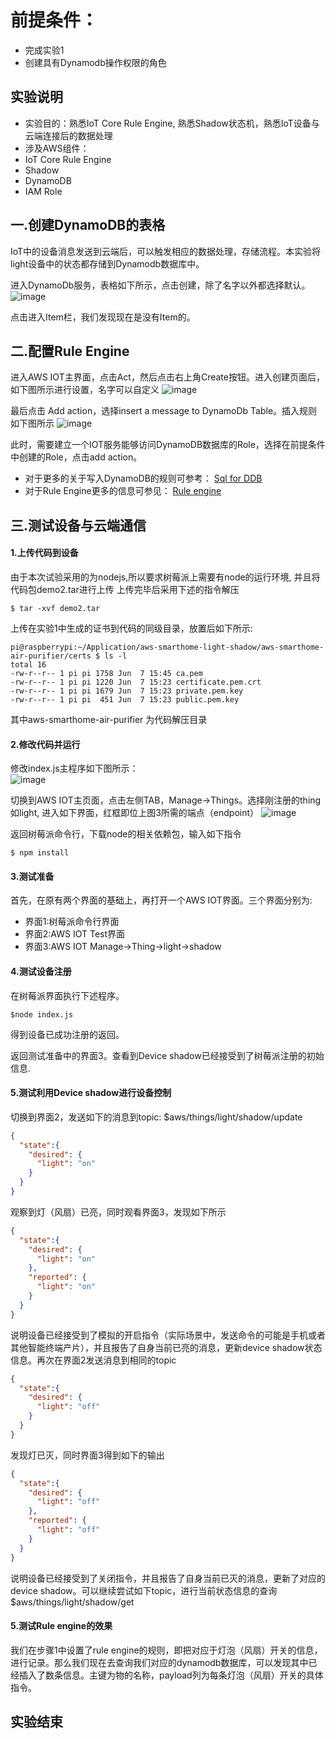 前提条件：
==========
* 完成实验1
* 创建具有Dynamodb操作权限的角色

实验说明
----------
* 实验目的：熟悉IoT Core Rule Engine, 熟悉Shadow状态机，熟悉IoT设备与云端连接后的数据处理
* 涉及AWS组件：
 * IoT Core Rule Engine
 * Shadow
 * DynamoDB
 * IAM Role

一.创建DynamoDB的表格
----------------
IoT中的设备消息发送到云端后，可以触发相应的数据处理，存储流程。本实验将light设备中的状态都存储到Dynamodb数据库中。

进入DynamoDb服务，表格如下所示，点击创建，除了名字以外都选择默认。
![image](https://raw.githubusercontent.com/zhenyu-aws-lab/aws-iot-labs/develop/images/lab2/pic1.jpg)


点击进入Item栏，我们发现现在是没有Item的。

二.配置Rule Engine
----------------
进入AWS IOT主界面，点击Act，然后点击右上角Create按钮。进入创建页面后，如下图所示进行设置，名字可以自定义
![image](https://raw.githubusercontent.com/zhenyu-aws-lab/aws-iot-labs/develop/images/lab2/pic2.jpg)

最后点击 Add action，选择insert a message to DynamoDb Table。插入规则如下图所示
![image](https://raw.githubusercontent.com/zhenyu-aws-lab/aws-iot-labs/develop/images/lab2/pic3.jpg)

此时，需要建立一个IOT服务能够访问DynamoDB数据库的Role，选择在前提条件中创建的Role，点击add action。
* 对于更多的关于写入DynamoDB的规则可参考：
[Sql for DDB](https://docs.aws.amazon.com/iot/latest/developerguide/iot-rule-sql-version.html)
* 对于Rule Engine更多的信息可参见：
[Rule engine](https://docs.aws.amazon.com/iot/latest/developerguide/iot-rules.html)

三.测试设备与云端通信
----------------
#### 1.上传代码到设备
由于本次试验采用的为nodejs,所以要求树莓派上需要有node的运行环境, 并且将代码包demo2.tar进行上传
上传完毕后采用下述的指令解压
```shell
$ tar -xvf demo2.tar
```
上传在实验1中生成的证书到代码的同级目录，放置后如下所示:
```shell
pi@raspberrypi:~/Application/aws-smarthome-light-shadow/aws-smarthome-air-purifier/certs $ ls -l
total 16
-rw-r--r-- 1 pi pi 1758 Jun  7 15:45 ca.pem
-rw-r--r-- 1 pi pi 1220 Jun  7 15:23 certificate.pem.crt
-rw-r--r-- 1 pi pi 1679 Jun  7 15:23 private.pem.key
-rw-r--r-- 1 pi pi  451 Jun  7 15:23 public.pem.key
```
其中aws-smarthome-air-purifier 为代码解压目录
#### 2.修改代码并运行
修改index.js主程序如下图所示：<br>
![image](https://raw.githubusercontent.com/zhenyu-aws-lab/aws-iot-labs/develop/images/lab2/pic4.jpg)

切换到AWS IOT主页面，点击左侧TAB，Manage->Things。选择刚注册的thing 如light, 进入如下界面，红框即位上图3所需的端点（endpoint）
![image](https://raw.githubusercontent.com/zhenyu-aws-lab/aws-iot-labs/develop/images/lab2/pic5.jpg)

返回树莓派命令行，下载node的相关依赖包，输入如下指令
```shell
$ npm install
```
#### 3.测试准备
首先，在原有两个界面的基础上，再打开一个AWS IOT界面。三个界面分别为:
  * 界面1:树莓派命令行界面
  * 界面2:AWS IOT Test界面
  * 界面3:AWS IOT Manage->Thing->light->shadow
#### 4.测试设备注册
在树莓派界面执行下述程序。
```shell
$node index.js
```
得到设备已成功注册的返回。

返回测试准备中的界面3。查看到Device shadow已经接受到了树莓派注册的初始信息. 
#### 5.测试利用Device shadow进行设备控制
切换到界面2，发送如下的消息到topic: $aws/things/light/shadow/update
```json
{
  "state":{
    "desired": {
      "light": "on"
    }
  }
}
```
观察到灯（风扇）已亮，同时观看界面3，发现如下所示
```json
{
  "state":{
    "desired": {
      "light": "on"
    },
    "reported": {
      "light": "on"
    }
  }
}
```
说明设备已经接受到了模拟的开启指令（实际场景中，发送命令的可能是手机或者其他智能终端产片），并且报告了自身当前已亮的消息，更新device shadow状态信息。再次在界面2发送消息到相同的topic
```json
{
  "state":{
    "desired": {
      "light": "off"
    }
  }
}
```
发现灯已灭，同时界面3得到如下的输出
```json
{
  "state":{
    "desired": {
      "light": "off"
    },
    "reported": {
      "light": "off"
    }
  }
}
```
说明设备已经接受到了关闭指令，并且报告了自身当前已灭的消息，更新了对应的device shadow。可以继续尝试如下topic，进行当前状态信息的查询
$aws/things/light/shadow/get
#### 5.测试Rule engine的效果
我们在步骤1中设置了rule engine的规则，即把对应于灯泡（风扇）开关的信息，进行记录。那么我们现在去查询我们对应的dynamodb数据库，可以发现其中已经插入了数条信息。主键为物的名称，payload列为每条灯泡（风扇）开关的具体指令。

实验结束
------

